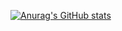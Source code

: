 [![Anurag's GitHub stats](https://github-readme-stats.vercel.app/api?username=KhaledChehabeddine)](https://github.com/KhaledChehabeddine/github-readme-stats)
